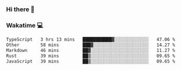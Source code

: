 ### Hi there 👋

<!--
**kikyou14/kikyou14** is a ✨ _special_ ✨ repository because its `README.md` (this file) appears on your GitHub profile.

Here are some ideas to get you started:

- 🔭 I’m currently working on ...
- 🌱 I’m currently learning ...
- 👯 I’m looking to collaborate on ...
- 🤔 I’m looking for help with ...
- 💬 Ask me about ...
- 📫 How to reach me: ...
- 😄 Pronouns: ...
- ⚡ Fun fact: ...
-->

### Wakatime 💻

<!--START_SECTION:waka-->

```txt
TypeScript   3 hrs 13 mins   ███████████▓░░░░░░░░░░░░░   47.06 %
Other        58 mins         ███▓░░░░░░░░░░░░░░░░░░░░░   14.27 %
Markdown     46 mins         ██▓░░░░░░░░░░░░░░░░░░░░░░   11.27 %
Rust         39 mins         ██▒░░░░░░░░░░░░░░░░░░░░░░   09.65 %
JavaScript   39 mins         ██▒░░░░░░░░░░░░░░░░░░░░░░   09.65 %
```

<!--END_SECTION:waka-->